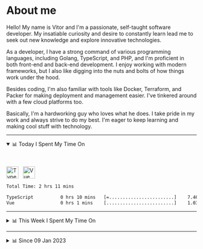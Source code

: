 # About me

Hello! My name is Vitor and I'm a passionate, self-taught software developer. My insatiable curiosity and desire to constantly learn lead me to seek out new knowledge and explore innovative technologies.

As a developer, I have a strong command of various programming languages, including Golang, TypeScript, and PHP, and I'm proficient in both front-end and back-end development. I enjoy working with modern frameworks, but I also like digging into the nuts and bolts of how things work under the hood.

Besides coding, I'm also familiar with tools like Docker, Terraform, and Packer for making deployment and management easier. I've tinkered around with a few cloud platforms too.

Basically, I'm a hardworking guy who loves what he does. I take pride in my work and always strive to do my best. I'm eager to keep learning and making cool stuff with technology.

---

<!-- ## 📊 Today I Spent My Time On -->

<details open>
<summary>📊 Today I Spent My Time On</summary>

&nbsp;

<!--DEVTIMER:TODAY:START-->
<img align="center" width="32px" src="https://cdn.simpleicons.org/typescript/3178C6" alt="TypeScript" />&nbsp;&nbsp;&nbsp;<img align="center" width="32px" src="https://cdn.simpleicons.org/vuedotjs/4FC08D" alt="Vue" />&nbsp;&nbsp;&nbsp;

```txt
Total Time: 2 hrs 11 mins

TypeScript          0 hrs 10 mins   [=........................]    7.46 %
Vue                 0 hrs 1 mins    [.........................]    1.03 %
```

<!--DEVTIMER:TODAY:END-->

</details>

---
<details>
<summary>📊 This Week I Spent My Time On</summary>

&nbsp;

<!--DEVTIMER:WEEK:START-->
<img align="center" width="32px" src="https://cdn.simpleicons.org/carrd/fff" alt="JSON" />&nbsp;&nbsp;&nbsp;<img align="center" width="32px" src="https://cdn.simpleicons.org/typescript/3178C6" alt="TypeScript" />&nbsp;&nbsp;&nbsp;<img align="center" width="32px" src="https://cdn.simpleicons.org/vuedotjs/4FC08D" alt="Vue" />&nbsp;&nbsp;&nbsp;

```txt
Total Time: 3 hrs 29 mins

JSON                3 hrs 17 mins   [=======================..]    94.32 %
TypeScript          0 hrs 10 mins   [=........................]    4.69 %
Vue                 0 hrs 1 mins    [.........................]    0.65 %
```

<!--DEVTIMER:WEEK:END-->
</details>

---


<details>
<summary>📊 Since 09 Jan 2023</summary>

&nbsp;

<!--DEVTIMER::START-->
<img align="center" width="32px" src="https://cdn.simpleicons.org/typescript/3178C6" alt="TypeScript" />&nbsp;&nbsp;&nbsp;<img align="center" width="32px" src="https://cdn.simpleicons.org/go/00ADD8" alt="Go" />&nbsp;&nbsp;&nbsp;<img align="center" width="32px" src="https://cdn.simpleicons.org/vuedotjs/4FC08D" alt="Vue" />&nbsp;&nbsp;&nbsp;<img align="center" width="32px" src="https://cdn.simpleicons.org/carrd/fff" alt="JSON" />&nbsp;&nbsp;&nbsp;<img align="center" width="32px" src="https://cdn.simpleicons.org/python/3776AB" alt="Python" />&nbsp;&nbsp;&nbsp;<img align="center" width="32px" src="https://cdn.simpleicons.org/gnubash/fff" alt="Bash" />&nbsp;&nbsp;&nbsp;<img align="center" width="32px" src="https://cdn.simpleicons.org/yaml/fff" alt="YAML" />&nbsp;&nbsp;&nbsp;<img align="center" width="32px" src="https://cdn.simpleicons.org/javascript/F7DF1E" alt="JavaScript" />&nbsp;&nbsp;&nbsp;<img align="center" width="32px" src="https://cdn.simpleicons.org/html5/E34F26" alt="HTML" />&nbsp;&nbsp;&nbsp;<img align="center" width="32px" src="https://cdn.simpleicons.org/css3/1572B6" alt="CSS" />&nbsp;&nbsp;&nbsp;<img align="center" width="32px" src="https://cdn.simpleicons.org/academia/fff" alt="Text" />&nbsp;&nbsp;&nbsp;<img align="center" width="32px" src="https://cdn.simpleicons.org/php/777BB4" alt="PHP" />&nbsp;&nbsp;&nbsp;

```txt
Total Time: 123 hrs 44 mins

TypeScript          56 hrs 38 mins  [===========..............]    45.78 %
Go                  16 hrs 54 mins  [===......................]    13.66 %
Vue                 9 hrs 51 mins   [=........................]    7.97 %
JSON                9 hrs 46 mins   [=........................]    7.89 %
Python              9 hrs 1 mins    [=........................]    7.29 %
Bash                6 hrs 1 mins    [=........................]    4.86 %
YAML                4 hrs 16 mins   [.........................]    3.45 %
JavaScript          4 hrs 7 mins    [.........................]    3.33 %
SCSS                2 hrs 3 mins    [.........................]    1.65 %
SQL                 1 hrs 10 mins   [.........................]    0.95 %
Docker              0 hrs 48 mins   [.........................]    0.65 %
HTML                0 hrs 16 mins   [.........................]    0.21 %
XML                 0 hrs 14 mins   [.........................]    0.18 %
CSS                 0 hrs 11 mins   [.........................]    0.15 %
Text                0 hrs 9 mins    [.........................]    0.12 %
PHP                 0 hrs 7 mins    [.........................]    0.09 %
Nginx configuration file 0 hrs 2 mins    [.........................]    0.03 %
```

<!--DEVTIMER::END-->

</details>
